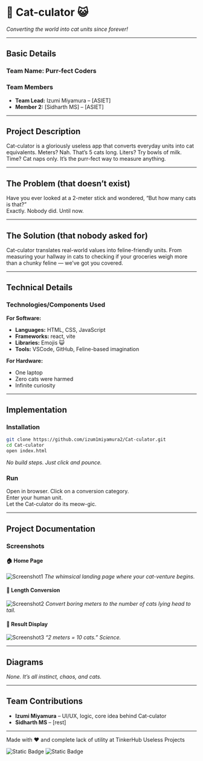 
# 🐾 Cat-culator 😺

_Converting the world into cat units since forever!_

---

## Basic Details

### Team Name: Purr-fect Coders

### Team Members
- **Team Lead:** Izumi Miyamura – [ASIET]
- **Member 2:** [Sidharth MS] – [ASIET]

---

## Project Description

Cat-culator is a gloriously useless app that converts everyday units into cat equivalents. Meters? Nah. That’s 5 cats long. Liters? Try bowls of milk. Time? Cat naps only. It’s the purr-fect way to measure anything.

---

## The Problem (that doesn’t exist)

Have you ever looked at a 2-meter stick and wondered, “But how many cats is that?”  
Exactly. Nobody did. Until now.

---

## The Solution (that nobody asked for)

Cat-culator translates real-world values into feline-friendly units. From measuring your hallway in cats to checking if your groceries weigh more than a chunky feline — we’ve got you covered.

---

## Technical Details

### Technologies/Components Used

**For Software:**
- **Languages:** HTML, CSS, JavaScript  
- **Frameworks:** react, vite
- **Libraries:** Emojis 😺  
- **Tools:** VSCode, GitHub, Feline-based imagination

**For Hardware:**
- One laptop  
- Zero cats were harmed  
- Infinite curiosity

---

## Implementation

### Installation

```bash
git clone https://github.com/izum1miyamura2/Cat-culator.git
cd Cat-culator
open index.html
```

_No build steps. Just click and pounce._

### Run

Open in browser. Click on a conversion category.  
Enter your human unit.  
Let the Cat-culator do its meow-gic.

---

## Project Documentation

### Screenshots

#### 🏠 Home Page
![Screenshot1](https://github.com/izum1miyamura2/Cat-culator/assets/517ad8e9-ad22-457d-9538-a9e62d137cd7/frame%20(3).png)
*The whimsical landing page where your cat-venture begins.*

#### 📏 Length Conversion
![Screenshot2](./mnt/data/Screenshot%202025-08-02%20054657.png)
*Convert boring meters to the number of cats lying head to tail.*

#### 🎉 Result Display
![Screenshot3](./mnt/data/Screenshot%202025-08-02%20054746.png)
*“2 meters = 10 cats.” Science.*

---

## Diagrams

_None. It’s all instinct, chaos, and cats._

---

## Team Contributions

- **Izumi Miyamura** – UI/UX, logic, core idea behind Cat-culator  
- **Sidharth MS** – [rest]  

---

Made with ❤️ and complete lack of utility at TinkerHub Useless Projects

![Static Badge](https://img.shields.io/badge/TinkerHub-24?color=%23000000&link=https%3A%2F%2Fwww.tinkerhub.org%2F)
![Static Badge](https://img.shields.io/badge/UselessProjects--25-25?link=https%3A%2F%2Fwww.tinkerhub.org%2Fevents%2FQ2Q1TQKX6Q%2FUseless%2520Projects)
